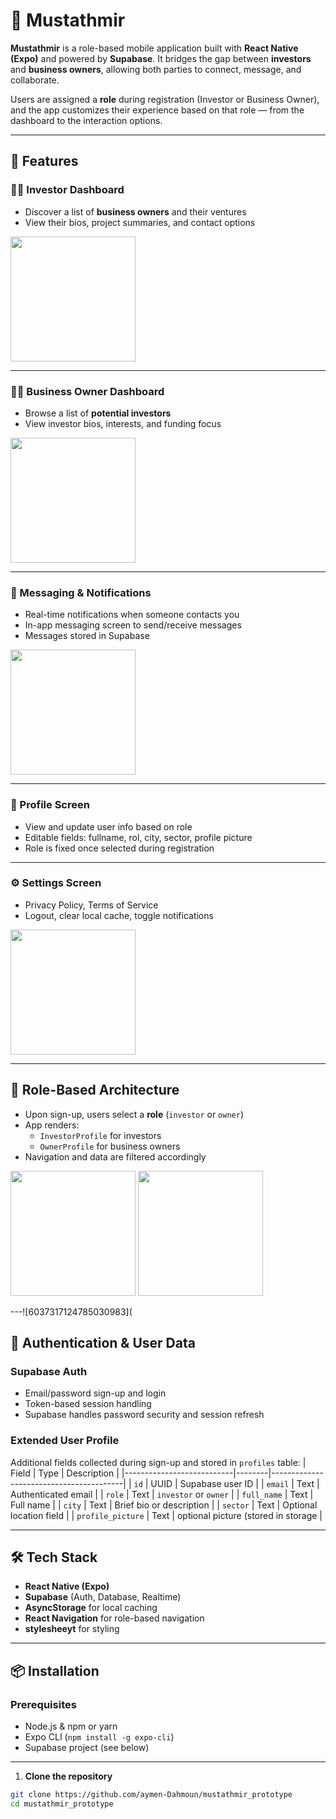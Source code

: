 # 💼 Mustathmir

**Mustathmir** is a role-based mobile application built with **React Native (Expo)** and powered by **Supabase**. It bridges the gap between **investors** and **business owners**, allowing both parties to connect, message, and collaborate.

Users are assigned a **role** during registration (Investor or Business Owner), and the app customizes their experience based on that role — from the dashboard to the interaction options.

---

## 🚀 Features

### 🧑‍💼 Investor Dashboard
- Discover a list of **business owners** and their ventures
- View their bios, project summaries, and contact options

<img src="https://github.com/user-attachments/assets/f23e2f78-1c4c-4f60-89c5-828f13de509e" width="200"/>

---

### 👩‍💼 Business Owner Dashboard
- Browse a list of **potential investors**
- View investor bios, interests, and funding focus

<img src="https://github.com/user-attachments/assets/0149a231-638e-4888-ab71-cc57d21277bb" width="200"/>

---

### 💬 Messaging & Notifications
- Real-time notifications when someone contacts you
- In-app messaging screen to send/receive messages
- Messages stored in Supabase
<img src="https://github.com/user-attachments/assets/4f354acc-0c6b-4940-be31-4c21c0a8e824" width="200"/>

---


### 👤 Profile Screen
- View and update user info based on role
- Editable fields: fullname, rol, city, sector, profile picture
- Role is fixed once selected during registration  

---

### ⚙️ Settings Screen
- Privacy Policy, Terms of Service
- Logout, clear local cache, toggle notifications  
<img src="https://github.com/user-attachments/assets/a1435a68-e49c-4229-87e2-6e79a0769495" width="200"/>

---


## 🧠 Role-Based Architecture

- Upon sign-up, users select a **role** (`investor` or `owner`)
- App renders:
  - `InvestorProfile` for investors
  - `OwnerProfile` for business owners
- Navigation and data are filtered accordingly
<img src="https://github.com/user-attachments/assets/b5ee4fad-ddad-46be-a718-01bd2e8aaa6f" width="200"/>
<img src="https://github.com/user-attachments/assets/e2472be7-1105-4a2f-9394-41400985c6ad" width="200"/>

---![6037317124785030983](


## 🔐 Authentication & User Data

### Supabase Auth
- Email/password sign-up and login
- Token-based session handling
- Supabase handles password security and session refresh

### Extended User Profile
Additional fields collected during sign-up and stored in `profiles` table:
| Field                     | Type   | Description                             |
|---------------------------|--------|-----------------------------------------|
| `id`                      | UUID   | Supabase user ID                        |
| `email`                   | Text   | Authenticated email                     |
| `role`                    | Text   | `investor` or `owner`                   |
| `full_name`               | Text   | Full name                               |
| `city`                    | Text   | Brief bio or description                |
| `sector`                  | Text   | Optional location field                 |
| `profile_picture`         | Text   | optional picture (stored in storage     |

---

## 🛠️ Tech Stack

- **React Native (Expo)**
- **Supabase** (Auth, Database, Realtime)
- **AsyncStorage** for local caching
- **React Navigation** for role-based navigation
- **stylesheeyt** for styling

---

## 📦 Installation

### Prerequisites
- Node.js & npm or yarn
- Expo CLI (`npm install -g expo-cli`)
- Supabase project (see below)

---

1. **Clone the repository**

```bash
git clone https://github.com/aymen-Dahmoun/mustathmir_prototype
cd mustathmir_prototype
